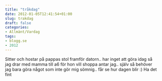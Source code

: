 ```yaml
---
title: "tråkdag"
date: 2012-01-05T12:41:54+01:00
slug: trakdag
draft: false
categories:
- Allmänt/Vardag
tags:
- blogg.se
- 2012
---
```

Sitter och hostar på pappas stol framför datorn.. har inget att göra idag så jag drar med mamma till a6 för hon vill shoppa antar jag.. själv så behöver jag bara göra något som inte gör mig sömnig.. får se hur dagen blir :) Ha det fint